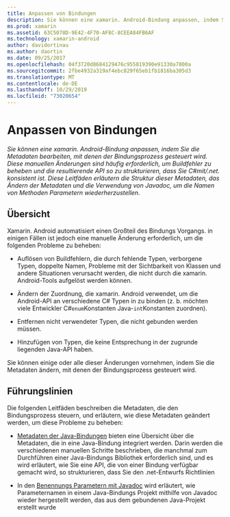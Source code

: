 ```yaml
---
title: Anpassen von Bindungen
description: Sie können eine xamarin. Android-Bindung anpassen, indem Sie die Metadaten bearbeiten, mit denen der Bindungsprozess gesteuert wird. Diese manuellen Änderungen sind häufig erforderlich, um Buildfehler zu beheben und die resultierende API so zu strukturieren, dass Sie C#mit/.net. konsistent ist. Diese Leitfäden erläutern die Struktur dieser Metadaten, das Ändern der Metadaten und die Verwendung von Javadoc, um die Namen von Methoden Parametern wiederherzustellen.
ms.prod: xamarin
ms.assetid: 63C5078D-9E42-4F70-AF8C-8CEEA84FB6AF
ms.technology: xamarin-android
author: davidortinau
ms.author: daortin
ms.date: 09/25/2017
ms.openlocfilehash: 04f3720d8684129476c955819390e91330a7800a
ms.sourcegitcommit: 2fbe4932a319af4ebc829f65eb1fb1816ba305d3
ms.translationtype: MT
ms.contentlocale: de-DE
ms.lasthandoff: 10/29/2019
ms.locfileid: "73020654"
---
```

# <a name="customizing-bindings"></a>Anpassen von Bindungen

_Sie können eine xamarin. Android-Bindung anpassen, indem Sie die Metadaten bearbeiten, mit denen der Bindungsprozess gesteuert wird. Diese manuellen Änderungen sind häufig erforderlich, um Buildfehler zu beheben und die resultierende API so zu strukturieren, dass Sie C#mit/.net. konsistent ist. Diese Leitfäden erläutern die Struktur dieser Metadaten, das Ändern der Metadaten und die Verwendung von Javadoc, um die Namen von Methoden Parametern wiederherzustellen._

## <a name="overview"></a>Übersicht

Xamarin. Android automatisiert einen Großteil des Bindungs Vorgangs. in einigen Fällen ist jedoch eine manuelle Änderung erforderlich, um die folgenden Probleme zu beheben:

- Auflösen von Buildfehlern, die durch fehlende Typen, verborgene Typen, doppelte Namen, Probleme mit der Sichtbarkeit von Klassen und andere Situationen verursacht werden, die nicht durch die xamarin. Android-Tools aufgelöst werden können. 

- Ändern der Zuordnung, die xamarin. Android verwendet, um die Android-API an verschiedene C# Typen in zu binden (z. b. möchten viele Entwickler C#`enum`Konstanten Java-`int`Konstanten zuordnen).

- Entfernen nicht verwendeter Typen, die nicht gebunden werden müssen. 

- Hinzufügen von Typen, die keine Entsprechung in der zugrunde liegenden Java-API haben. 

Sie können einige oder alle dieser Änderungen vornehmen, indem Sie die Metadaten ändern, mit denen der Bindungsprozess gesteuert wird.

## <a name="guides"></a>Führungslinien

Die folgenden Leitfäden beschreiben die Metadaten, die den Bindungsprozess steuern, und erläutern, wie diese Metadaten geändert werden, um diese Probleme zu beheben:

- [Metadaten der Java-Bindungen](~/android/platform/binding-java-library/customizing-bindings/java-bindings-metadata.md) bieten eine Übersicht über die Metadaten, die in eine Java-Bindung integriert werden.
    Darin werden die verschiedenen manuellen Schritte beschrieben, die manchmal zum Durchführen einer Java-Bindungs Bibliothek erforderlich sind, und es wird erläutert, wie Sie eine API, die von einer Bindung verfügbar gemacht wird, so strukturieren, dass Sie den .net-Entwurfs Richtlinien

- In den [Benennungs Parametern mit Javadoc](~/android/platform/binding-java-library/customizing-bindings/naming-parameters-with-javadoc.md) wird erläutert, wie Parameternamen in einem Java-Bindungs Projekt mithilfe von Javadoc wieder hergestellt werden, das aus dem gebundenen Java-Projekt erstellt wurde
